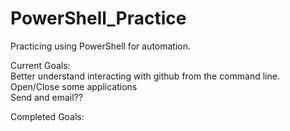 # PowerShell_Practice
Practicing using PowerShell for automation.

Current Goals: \
    Better understand interacting with github from the command line. \
    Open/Close some applications \
    Send and email??

Completed Goals:
